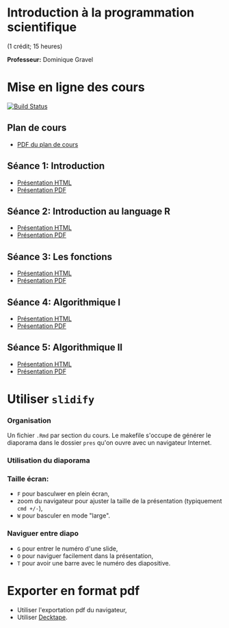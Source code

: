 # Introduction à la programmation scientifique
(1 crédit; 15 heures)

**Professeur:** Dominique Gravel

# Mise en ligne des cours
[![Build Status](https://travis-ci.org/EcoNumUdS/BIO109.svg?branch=master)](https://travis-ci.org/EcoNumUdS/BIO109)

## Plan de cours

- [PDF du plan de cours](./syllabus/syllabus.pdf)

## Séance 1: Introduction

- [Présentation HTML](https://econumuds.github.io/BIO109/cours1)
- [Présentation PDF](./cours1/pres/assets/pdf/S1-BIO109.pdf)


## Séance 2: Introduction au language R

- [Présentation HTML](https://econumuds.github.io/BIO109/cours2)
- [Présentation PDF](./cours2/pres/assets/pdf/S2-BIO109.pdf)

## Séance 3: Les fonctions

- [Présentation HTML](https://econumuds.github.io/BIO109/cours3)
- [Présentation PDF](./cours3/pres/assets/pdf/S3-BIO109.pdf)

## Séance 4: Algorithmique I

- [Présentation HTML](https://econumuds.github.io/BIO109/cours4)
- [Présentation PDF](./cours4/pres/assets/pdf/S4-BIO109.pdf)

## Séance 5: Algorithmique II

- [Présentation HTML](https://econumuds.github.io/BIO109/cours5)
- [Présentation PDF](./cours5/pres/assets/pdf/S5-BIO109.pdf)

# Utiliser `slidify`

### Organisation

Un fichier `.Rmd` par section du cours. Le makefile s'occupe de générer le
diaporama dans le dossier `pres` qu'on ouvre avec un navigateur Internet.


### Utilisation du diaporama

### Taille écran:

  - `F` pour basculwer en plein écran,
  - zoom du navigateur pour ajuster la taille de la présentation (typiquement `cmd +/-`),
  - `W` pour basculer en mode "large".

### Naviguer entre diapo

  - `G` pour entrer le numéro d'une slide,
  - `O` pour naviguer facilement dans la présentation,
  - `T` pour avoir une barre avec le numéro des diapositive.

# Exporter en format pdf

- Utiliser l'exportation pdf du navigateur,
- Utiliser [Decktape](https://github.com/astefanutti/decktape).
